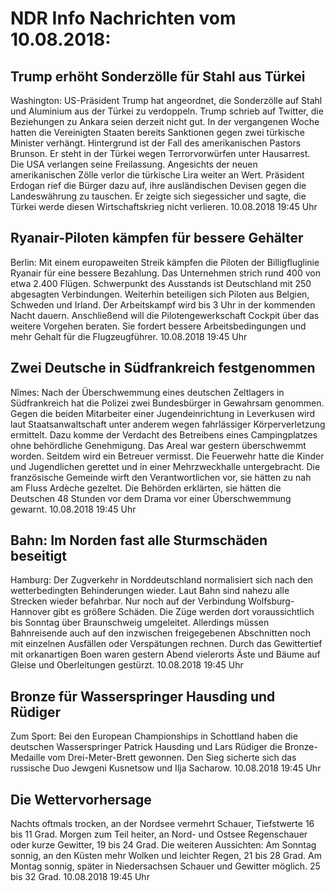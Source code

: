 # NDR Info Nachrichten vom 10.08.2018:


## Trump erhöht Sonderzölle für Stahl aus Türkei
Washington: US-Präsident Trump hat angeordnet, die Sonderzölle auf Stahl und Aluminium aus der Türkei zu verdoppeln. Trump schrieb auf Twitter, die Beziehungen zu Ankara seien derzeit nicht gut. In der vergangenen Woche hatten die Vereinigten Staaten bereits Sanktionen gegen zwei türkische Minister verhängt. Hintergrund ist der Fall des amerikanischen Pastors Brunson. Er steht in der Türkei wegen Terrorvorwürfen unter Hausarrest. Die USA verlangen seine Freilassung. Angesichts der neuen amerikanischen Zölle verlor die türkische Lira weiter an Wert. Präsident Erdogan rief die Bürger dazu auf, ihre ausländischen Devisen gegen die Landeswährung zu tauschen. Er zeigte sich siegessicher und sagte, die Türkei werde diesen Wirtschaftskrieg nicht verlieren. 10.08.2018 19:45 Uhr 

## Ryanair-Piloten kämpfen für bessere Gehälter
Berlin: Mit einem europaweiten Streik kämpfen die Piloten der Billigfluglinie Ryanair für eine bessere Bezahlung. Das Unternehmen strich rund 400 von etwa 2.400 Flügen. Schwerpunkt des Ausstands ist Deutschland mit 250 abgesagten Verbindungen. Weiterhin beteiligen sich Piloten aus Belgien, Schweden und Irland. Der Arbeitskampf wird bis 3 Uhr in der kommenden Nacht dauern. Anschließend will die Pilotengewerkschaft Cockpit über das weitere Vorgehen beraten. Sie fordert bessere Arbeitsbedingungen und mehr Gehalt für die Flugzeugführer. 10.08.2018 19:45 Uhr 

## Zwei Deutsche in Südfrankreich festgenommen
Nîmes: Nach der Überschwemmung eines deutschen Zeltlagers in Südfrankreich hat die Polizei zwei Bundesbürger in Gewahrsam genommen. Gegen die beiden Mitarbeiter einer Jugendeinrichtung in Leverkusen wird laut Staatsanwaltschaft unter anderem wegen fahrlässiger Körperverletzung ermittelt. Dazu komme der Verdacht des Betreibens eines Campingplatzes ohne behördliche Genehmigung. Das Areal war gestern überschwemmt worden. Seitdem wird ein Betreuer vermisst. Die Feuerwehr hatte die Kinder und Jugendlichen gerettet und in einer Mehrzweckhalle untergebracht. Die französische Gemeinde wirft den Verantwortlichen vor, sie hätten zu nah am Fluss Ardèche gezeltet. Die Behörden erklärten, sie hätten die Deutschen 48 Stunden vor dem Drama vor einer Überschwemmung gewarnt. 10.08.2018 19:45 Uhr 

## Bahn: Im Norden fast alle Sturmschäden beseitigt
Hamburg: Der Zugverkehr in Norddeutschland normalisiert sich nach den wetterbedingten Behinderungen wieder. Laut Bahn sind nahezu alle Strecken wieder befahrbar. Nur noch auf der Verbindung Wolfsburg-Hannover gibt es größere Schäden. Die Züge werden dort voraussichtlich bis Sonntag über Braunschweig umgeleitet. Allerdings müssen Bahnreisende auch auf den inzwischen freigegebenen Abschnitten noch mit einzelnen Ausfällen oder Verspätungen rechnen. Durch das Gewittertief mit orkanartigen Boen waren gestern Abend vielerorts Äste und Bäume auf Gleise und Oberleitungen gestürzt. 10.08.2018 19:45 Uhr 

## Bronze für Wasserspringer Hausding und Rüdiger
Zum Sport: Bei den European Championships in Schottland haben die deutschen Wasserspringer Patrick Hausding und Lars Rüdiger die Bronze-Medaille vom Drei-Meter-Brett gewonnen. Den Sieg sicherte sich das russische Duo Jewgeni Kusnetsow und Ilja Sacharow. 10.08.2018 19:45 Uhr 

## Die Wettervorhersage
Nachts oftmals trocken, an der Nordsee vermehrt Schauer, Tiefstwerte 16 bis 11 Grad. Morgen zum Teil heiter, an Nord- und Ostsee Regenschauer oder kurze Gewitter, 19 bis 24 Grad. Die weiteren Aussichten: Am Sonntag sonnig, an den Küsten mehr Wolken und leichter Regen, 21 bis 28 Grad. Am Montag sonnig, später in Niedersachsen Schauer und Gewitter möglich. 25 bis 32 Grad. 10.08.2018 19:45 Uhr 
